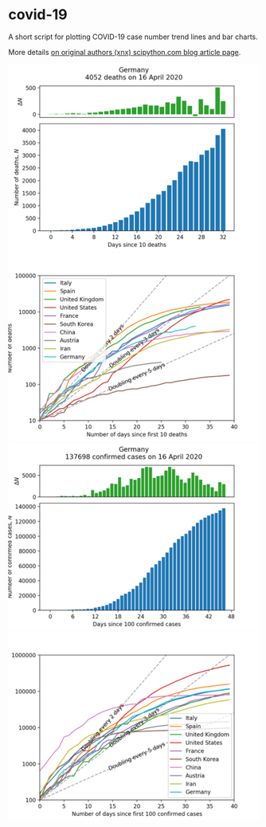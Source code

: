 # covid-19
A short script for plotting COVID-19 case number trend lines and bar charts.

More details [on original authors (xnx) scipython.com blog article page](https://scipython.com/blog/plotting-covid-19-case-growth-charts/).

![COVID-19 death data for Germany](imgdir/germany-20200417-deaths.png)
![COVID-19 death trends for 10 countries](imgdir/country-comparison-20200417-deaths.png)
![COVID-19 case data for Germany](imgdir/germany-20200417-cases.png)
![COVID-19 case trends for 10 countries](imgdir/country-comparison-20200417-cases.png)
